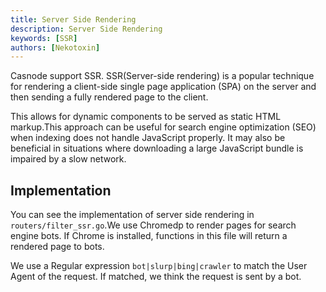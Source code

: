 ```yaml
---
title: Server Side Rendering
description: Server Side Rendering
keywords: [SSR]
authors: [Nekotoxin]
---
```


Casnode support SSR. SSR(Server-side rendering) is a popular technique for rendering a client-side single page application (SPA) on the server and then sending a fully rendered page to the client.

This allows for dynamic components to be served as static HTML markup.This approach can be useful for search engine optimization (SEO) when indexing does not handle JavaScript properly.
It may also be beneficial in situations where downloading a large JavaScript bundle is impaired by a slow network.

## Implementation

You can see the implementation of server side rendering in `routers/filter_ssr.go`.We use Chromedp to render pages for search engine bots. If Chrome is installed, functions in this file will return a rendered page to bots.

We use a Regular expression `bot|slurp|bing|crawler` to match the User Agent of the request. If matched, we think the request is sent by a bot.
